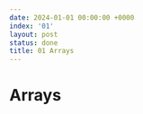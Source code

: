```yaml
---
date: 2024-01-01 00:00:00 +0000
index: '01'
layout: post
status: done
title: 01 Arrays
---
```


# Arrays